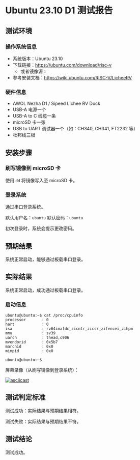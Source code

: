 # Ubuntu 23.10 D1 测试报告

## 测试环境

### 操作系统信息

- 系统版本：Ubuntu 23.10
- 下载链接：https://ubuntu.com/download/risc-v
    - 或者镜像源：
- 参考安装文档：https://wiki.ubuntu.com/RISC-V/LicheeRV

### 硬件信息

- AWOL Nezha D1 / Sipeed Lichee RV Dock
- USB-A 电源一个
- USB-A to C 线缆一条
- microSD 卡一张
- USB to UART 调试器一个（如：CH340, CH341, FT2232 等）
- 杜邦线三根

## 安装步骤

### 刷写镜像到 microSD 卡

使用 `dd` 将镜像写入至 microSD 卡。

### 登录系统

通过串口登录系统。

默认用户名：`ubuntu`
默认密码：`ubuntu`

初次登录时，系统会提示更改密码。

## 预期结果

系统正常启动，能够通过板载串口登录。

## 实际结果

系统正常启动，成功通过板载串口登录。

### 启动信息

```log
ubuntu@ubuntu:~$ cat /proc/cpuinfo                                                                                    
processor       : 0                                                                                                   
hart            : 0                                                                                                   
isa             : rv64imafdc_zicntr_zicsr_zifencei_zihpm                                                              
mmu             : sv39                                                                                                
uarch           : thead,c906                                                                                          
mvendorid       : 0x5b7                                                                                               
marchid         : 0x0                                                                                                 
mimpid          : 0x0                                                                                                 
                                                                                                                      
ubuntu@ubuntu:~$
```

屏幕录像（从刷写镜像到登录系统）：

[![asciicast](https://asciinema.org/a/wEtZPokxvzJ72S9ETh8PSqdUt.svg)](https://asciinema.org/a/wEtZPokxvzJ72S9ETh8PSqdUt)

## 测试判定标准

测试成功：实际结果与预期结果相符。

测试失败：实际结果与预期结果不符。

## 测试结论

测试成功。